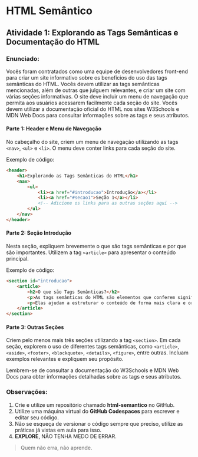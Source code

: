 # HTML Semântico

## Atividade 1: Explorando as Tags Semânticas e Documentação do HTML

### Enunciado:
Vocês foram contratados como uma equipe de desenvolvedores front-end para criar um site informativo sobre os benefícios do uso das tags semânticas do HTML. Vocês devem utilizar as tags semânticas mencionadas, além de outras que julguem relevantes, e criar um site com várias seções informativas. O site deve incluir um menu de navegação que permita aos usuários acessarem facilmente cada seção do site. Vocês devem utilizar a documentação oficial do HTML nos sites W3Schools e MDN Web Docs para consultar informações sobre as tags e seus atributos.

#### Parte 1: Header e Menu de Navegação
No cabeçalho do site, criem um menu de navegação utilizando as tags `<nav>`, `<ul>` e `<li>`. O menu deve conter links para cada seção do site.

Exemplo de código:
```html
<header>
    <h1>Explorando as Tags Semânticas do HTML</h1>
    <nav>
        <ul>
            <li><a href="#introducao">Introdução</a></li>
            <li><a href="#secao1">Seção 1</a></li>
            <!-- Adicione os links para as outras seções aqui -->
        </ul>
    </nav>
</header>
```

#### Parte 2: Seção Introdução
Nesta seção, expliquem brevemente o que são tags semânticas e por que são importantes. Utilizem a tag `<article>` para apresentar o conteúdo principal.

Exemplo de código:
```html
<section id="introducao">
    <article>
        <h2>O que são Tags Semânticas?</h2>
        <p>As tags semânticas do HTML são elementos que conferem significado ao conteúdo, permitindo uma melhor compreensão tanto para os desenvolvedores quanto para os mecanismos de busca.</p>
        <p>Elas ajudam a estruturar o conteúdo de forma mais clara e organizada, contribuindo para a acessibilidade e usabilidade do site.</p>
    </article>
</section>
```

#### Parte 3: Outras Seções
Criem pelo menos mais três seções utilizando a tag `<section>`. Em cada seção, explorem o uso de diferentes tags semânticas, como `<article>`, `<aside>`, `<footer>`, `<blockquote>`, `<details>`, `<figure>`, entre outras. Incluam exemplos relevantes e expliquem seu propósito.

Lembrem-se de consultar a documentação do W3Schools e MDN Web Docs para obter informações detalhadas sobre as tags e seus atributos.

### Observações:
1. Crie e utilize um repositório chamado **html-semantico** no GitHub.
2. Utilize uma máquina virtual do **GitHub Codespaces** para escrever e editar seu código.
3. Não se esqueça de versionar o código sempre que preciso, utilize as práticas já vistas em aula para isso.
4. **EXPLORE**, NÃO TENHA MEDO DE ERRAR. 

> Quem não erra, não aprende.

